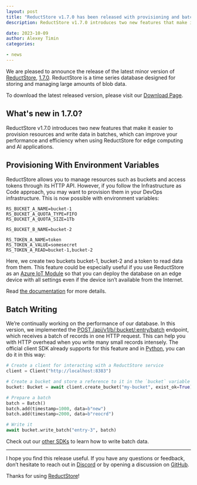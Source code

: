 ```yaml
---
layout: post
title: "ReductStore v1.7.0 has been released with provisioning and batch writing"
description: ReductStore v1.7.0 introduces two new features that make it easier to provision resources and write data in batches, which can improve your performance and efficiency when using ReductStore for edge computing and AI applications.

date: 2023-10-09
author: Alexey Timin
categories:

- news
---
```


We are pleased to announce the release of the latest minor version of [ReductStore](https://www.reduct.store/), [1.7.0](https://github.com/reductstore/reductstore/releases/tag/v1.7.0). ReductStore is a time series database designed for storing and managing large amounts of blob data.

To download the latest released version, please visit our [Download Page](https://www.reduct.store/download).

## What's new in 1.7.0?

ReductStore v1.7.0 introduces two new features that make it easier to provision resources and write data in batches, which can improve your performance and efficiency when using ReductStore for edge computing and AI applications.


<!--more-->

## Provisioning With Environment Variables

ReductStore allows you to manage resources such as buckets and access tokens through its HTTP API. However, if you follow the Infrastructure as Code approach, you may want to provision them in your DevOps infrastructure. This is now possible with environment variables:

```
RS_BUCKET_A_NAME=bucket-1
RS_BUCKET_A_QUOTA_TYPE=FIFO
RS_BUCKET_A_QUOTA_SIZE=1Tb

RS_BUCKET_B_NAME=bucket-2

RS_TOKEN_A_NAME=token
RS_TOKEN_A_VALUE=somesecret
RS_TOKEN_A_READ=bucket-1,bucket-2
```

Here, we create two buckets bucket-1, bucket-2 and a token to read data from them. This feature could be especially useful if you use ReductStore as an [Azure IoT Module](https://azuremarketplace.microsoft.com/en-US/marketplace/apps/reductstorellc1689939980623.reductstore) so that you can deploy the database on an edge device with all settings even if the device isn’t available from the Internet.

Read [the documentation](https://docs.reduct.store/configuration#provisioning) for more details.

## Batch Writing

We’re continually working on the performance of our database. In this version, we implemented the  [POST /api/v1/b/:bucket/:entry/batch](https://docs.reduct.store/http-api/entry-api#write-batch-of-records) endpoint, which receives a batch of records in one HTTP request.  This can help you with HTTP overhead when you write many small records intensely. The official client SDK already supports for this feature and in [Python](https://github.com/reductstore/reduct-py), you can do it in this way:

```python
# Create a client for interacting with a ReductStore service
client = Client("http://localhost:8383")

# Create a bucket and store a reference to it in the `bucket` variable
bucket: Bucket = await client.create_bucket("my-bucket", exist_ok=True)

# Prepare a batch
batch = Batch()
batch.add(timestamp=1000, data=b"new")
batch.add(timestamp=2000, data=b"reocrd")

# Write it
await bucket.write_batch("entry-3", batch)
```

Check out our [other SDKs](https://github.com/reductstore/reductstore#client-sdks) to learn how to write batch data.

---

I hope you find this release useful. If you have any questions or feedback, don’t hesitate to reach out in [Discord](https://discord.gg/8wPtPGJYsn) or by opening a discussion on [GitHub](https://github.com/reductstore/reductstore/discussions).

Thanks for using [ReductStore](https://www.reduct.store/)!